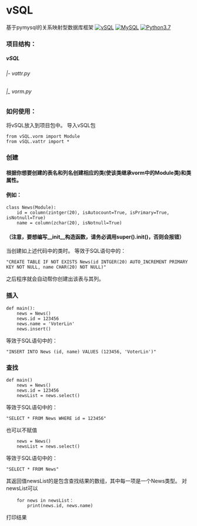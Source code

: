 # vSQL
基于pymysql的关系映射型数据库框架
[![vSQL](https://github.com/VoterLin/vSQL)](https://github.com/VoterLin/vSQL/)
[![MySQL](https://www.mysql.com)](https://pypi.python.org/pypi/pubnub/)
[![Python3.7](https://www.python.org)](https://www.python.org)

### 项目结构：

##### vSQL
###### |- vattr.py
###### |_ vorm.py
    

### 如何使用：
  将vSQL放入到项目包中。
  导入vSQL包
```pyhton
from vSQL.vorm import Module
from vSQL.vattr import *
```
### 创建
####  根据你想要创建的表名和列名创建相应的类(使该类继承vorm中的Module类)和类属性。
####  例如：
```pyhton
class News(Module):
    id = column(zintger(20), isAutocount=True, isPrimary=True, isNotnull=True)
    name = column(zchar(20), isNotnull=True)
```
#### （注意，要想编写__init__构造函数，请务必调用super().__init__()，否则会报错）
当创建如上述代码中的类时。
等效于SQL语句中的：
```
"CREATE TABLE IF NOT EXISTS News(id INTGER(20) AUTO_INCREMENT PRIMARY KEY NOT NULL, name CHAR(20) NOT NULL)"
```
之后程序就会自动帮你创建出该表与其列。
### 插入
```pyhton
def main():
    news = News()
    news.id = 123456
    news.name = 'VoterLin'
    news.insert()
```
等效于SQL语句中的：
```
"INSERT INTO News (id, name) VALUES (123456, 'VoterLin')"
```
### 查找
```pyhton
def main()
    news = News()
    news.id = 123456
    newsList = news.select()
```
等效于SQL语句中的：
```
"SELECT * FROM News WHERE id = 123456"
```
也可以不赋值
```pyhton
    news = News()
    newsList = news.select()
```
等效于SQL语句中的：
```
"SELECT * FROM News"
```
其返回值newsList的是包含查找结果的数组，其中每一项是一个News类型。
对newsList可以
```pyhton
    for news in newsList：
        print(news.id, news.name)
```
打印结果
